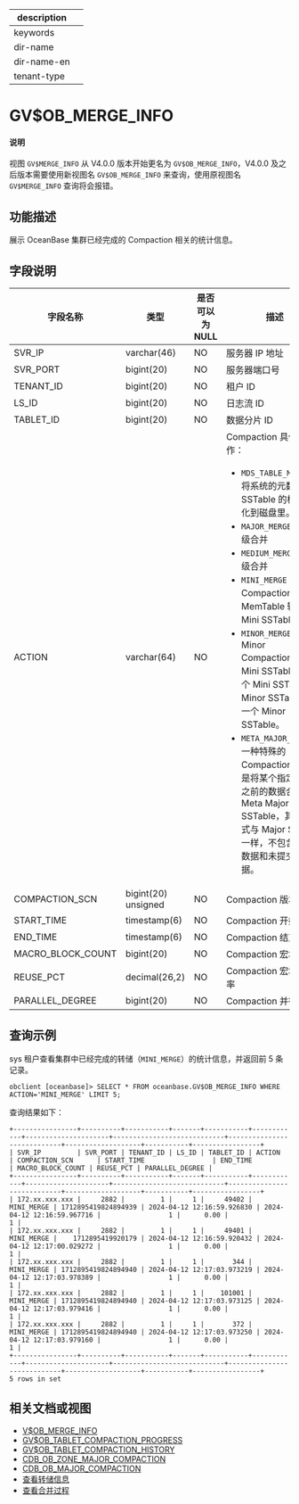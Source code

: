 |description||
|---|---|
|keywords||
|dir-name||
|dir-name-en||
|tenant-type||

# GV$OB_MERGE_INFO

<main id="notice" type='explain'>
<h4>说明</h4>
<p>视图 <code>GV$MERGE_INFO</code> 从 V4.0.0 版本开始更名为 <code>GV$OB_MERGE_INFO</code>，V4.0.0 及之后版本需要使用新视图名 <code>GV$OB_MERGE_INFO</code> 来查询，使用原视图名 <code>GV$MERGE_INFO</code> 查询将会报错。</p>
</main>

## 功能描述

展示 OceanBase 集群已经完成的 Compaction 相关的统计信息。

## 字段说明

|       字段名称        |      类型       | 是否可以为 NULL |                                 描述                                  |
|-------------------|---------------|------------|-----------------------------------------------------------------------------------------------------|
| SVR_IP            | varchar(46)   | NO         | 服务器 IP 地址                                                           |
| SVR_PORT          | bigint(20)    | NO         | 服务器端口号                                                              |
| TENANT_ID         | bigint(20)    | NO         | 租户 ID                                                               |
| LS_ID             | bigint(20)    | NO         | 日志流 ID                                                              |
| TABLET_ID         | bigint(20)    | NO         | 数据分片 ID                                                             |
| ACTION            | varchar(64)   | NO         | Compaction 具体动作：<ul><li>`MDS_TABLE_MERGE`：将系统的元数据按照 SSTable 的格式持久化到磁盘里。</li> <li>`MAJOR_MERGE`：租户级合并</li> <li>`MEDIUM_MERGE`：分区级合并</li> <li>`MINI_MERGE`：Mini Compaction，将 MemTable 转变成 Mini SSTable。</li> <li>`MINOR_MERGE`：Minor Compaction，多个 Mini SSTable 或多个 Mini SSTable 与 Minor SSTable 合成一个 Minor SSTable。</li> <li>`META_MAJOR_MERGE`：一种特殊的 Compaction 类型，是将某个指定时间点之前的数据合成一个 Meta Major SSTable，其数据格式与 Major SSTable 一样，不包含多版本数据和未提交事务数据。</li></ul>     |
| COMPACTION_SCN    | bigint(20) unsigned    | NO         | Compaction 版本号                                                      |
| START_TIME        | timestamp(6)  | NO         | Compaction 开始时间                                                     |
| END_TIME          | timestamp(6)  | NO         | Compaction 结束时间                                                     |
| MACRO_BLOCK_COUNT | bigint(20)    | NO         | Compaction 宏块总数                                                     |
| REUSE_PCT         | decimal(26,2) | NO         | Compaction 宏块重用率                                                    |
| PARALLEL_DEGREE   | bigint(20)    | NO         | Compaction 并行度                                                      |

## 查询示例

sys 租户查看集群中已经完成的转储（`MINI_MERGE`）的统计信息，并返回前 5 条记录。

```shell
obclient [oceanbase]> SELECT * FROM oceanbase.GV$OB_MERGE_INFO WHERE ACTION='MINI_MERGE' LIMIT 5;
```

查询结果如下：

```shell
+----------------+----------+-----------+-------+-----------+------------+---------------------+----------------------------+----------------------------+-------------------+-----------+-----------------+
| SVR_IP         | SVR_PORT | TENANT_ID | LS_ID | TABLET_ID | ACTION     | COMPACTION_SCN      | START_TIME                 | END_TIME                   | MACRO_BLOCK_COUNT | REUSE_PCT | PARALLEL_DEGREE |
+----------------+----------+-----------+-------+-----------+------------+---------------------+----------------------------+----------------------------+-------------------+-----------+-----------------+
| 172.xx.xxx.xxx |     2882 |         1 |     1 |     49402 | MINI_MERGE | 1712895419824894939 | 2024-04-12 12:16:59.926830 | 2024-04-12 12:16:59.967716 |                 1 |      0.00 |               1 |
| 172.xx.xxx.xxx |     2882 |         1 |     1 |     49401 | MINI_MERGE |    1712895419920179 | 2024-04-12 12:16:59.920432 | 2024-04-12 12:17:00.029272 |                 1 |      0.00 |               1 |
| 172.xx.xxx.xxx |     2882 |         1 |     1 |       344 | MINI_MERGE | 1712895419824894940 | 2024-04-12 12:17:03.973219 | 2024-04-12 12:17:03.978389 |                 1 |      0.00 |               1 |
| 172.xx.xxx.xxx |     2882 |         1 |     1 |    101001 | MINI_MERGE | 1712895419824894940 | 2024-04-12 12:17:03.973125 | 2024-04-12 12:17:03.979416 |                 1 |      0.00 |               1 |
| 172.xx.xxx.xxx |     2882 |         1 |     1 |       372 | MINI_MERGE | 1712895419824894940 | 2024-04-12 12:17:03.973250 | 2024-04-12 12:17:03.979160 |                 1 |      0.00 |               1 |
+----------------+----------+-----------+-------+-----------+------------+---------------------+----------------------------+----------------------------+-------------------+-----------+-----------------+
5 rows in set
```

## 相关文档或视图

* [V$OB_MERGE_INFO](8800.v-merge_info-of-sys-tenant.md)
* [GV$OB_TABLET_COMPACTION_PROGRESS](1100.gv-ob_tablet_compaction_progress-of-sys-tenant.md)
* [GV$OB_TABLET_COMPACTION_HISTORY](1000.gv-ob_tablet_compaction_history-of-sys-tenant.md)
* [CDB_OB_ZONE_MAJOR_COMPACTION](../200.dictionary-view-of-sys-tenant/10300.oceanbase-cdb_ob_zone_major_compaction-of-sys-tenant.md)
* [CDB_OB_MAJOR_COMPACTION](../200.dictionary-view-of-sys-tenant/9400.oceanbase-cdb_ob_major_compaction-of-sys-tenant.md)
* [查看转储信息](../../../200.system-management/500.manage-data-storage/100.dump-management/400.view-dump-information.md)
* [查看合并过程](../../../200.system-management/500.manage-data-storage/200.merge-management/500.view-merge-process.md)
